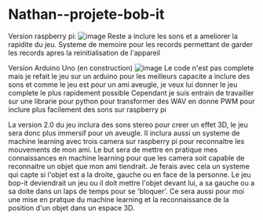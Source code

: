 # Nathan--projete-bob-it

Version raspberry pi:
![image](https://user-images.githubusercontent.com/118319678/218150653-59304cc6-e387-4ce0-8fa1-5d7624e1955e.png)
Reste a inclure les sons et a ameliorer la rapidite du jeu.
Systeme de memoire pour les records permettant de garder les records apres la reinitialisation de l'appareil

Version Arduino Uno (en construction)
![image](https://user-images.githubusercontent.com/118319678/218150710-098b4b90-9af6-412d-9974-5c25284390aa.png)
Le code n'est pas complete mais je refait le jeu sur un arduino pour les meilleurs capacite a inclure des sons et comme le jeu est pour un ami aveugle,
je veux lui donner le jeu complete le plus rapidement possible
Cependant je suis entrain de travailler sur une librarie pour python pour transformer des WAV en donne PWM pour inclure plus facilement des sons sur 
raspberry pi

La version 2.0 du jeu inclura des sons stereo pour creer un effet 3D, le jeu sera donc plus immersif pour un aveugle.
Il inclura aussi un systeme de machine learning avec trois camera sur raspberry pi pour reconnaitre les mouvements de mon ami.
Le but sera de mettre en pratique mes connaissances en machine learning pour que les camera soit capable de reconnaitre un objet que mon ami tiendrait.
Je ferais avec cela un systeme qui capte si l'objet est a la droite, gauche ou en face de la personne.
Le jeu bop-it deviendrait un jeu ou il doit mettre l'objet devant lui, a sa gauche ou a sa doite dans un laps de temps pour se 'bloquer'.
Ce sera aussi pour moi une mise en pratque du machine learning et la reconnaissance de la position d'un objet dans un espace 3D.
